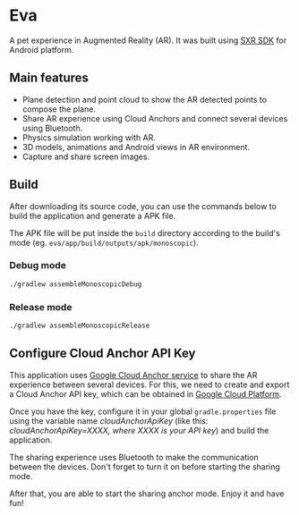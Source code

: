 # Eva
A pet experience in Augmented Reality (AR). It was built using [SXR SDK](http://www.samsungxr.com/) for Android platform.

## Main features
* Plane detection and point cloud to show the AR detected points to compose the plane.
* Share AR experience using Cloud Anchors and connect several devices using Bluetooth.
* Physics simulation working with AR.
* 3D models, animations and Android views in AR environment.
* Capture and share screen images.

## Build
After downloading its source code, you can use the commands below to build the application and generate a APK file.

The APK file will be put inside the `build` directory according to the build's mode (eg. `eva/app/build/outputs/apk/monoscopic`).

### Debug mode
```bash
./gradlew assembleMonoscopicDebug
```

### Release mode
```bash
./gradlew assembleMonoscopicRelease
```

## Configure Cloud Anchor API Key
This application uses [Google Cloud Anchor service](https://developers.google.com/ar/develop/java/cloud-anchors/quickstart-android) to share the AR experience between several devices. For this, we need to create and export a Cloud Anchor API key, which can be obtained in [Google Cloud Platform](https://console.cloud.google.com/apis/library/arcorecloudanchor.googleapis.com).

Once you have the key, configure it in your global `gradle.properties` file using the variable name *cloudAnchorApiKey* (like this: *cloudAnchorApiKey=XXXX, where XXXX is your API key*) and build the application.

The sharing experience uses Bluetooth to make the communication between the devices. Don't forget to turn it on before starting the sharing mode.

After that, you are able to start the sharing anchor mode. Enjoy it and have fun!
